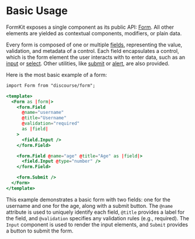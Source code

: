 # Basic Usage

FormKit exposes a single component as its public API: [Form](./form). All other elements are yielded as contextual components, modifiers, or plain data.

Every form is composed of one or multiple [fields](./field), representing the value, validation, and metadata of a control. Each field encapsulates a control, which is the form element the user interacts with to enter data, such as an [input](./controls/input) or [select](./controls/select). Other utilities, like [submit](./layout/submit) or [alert](./layout/alert), are also provided.

Here is the most basic example of a form:

```hbs
import Form from "discourse/form";

<template>
  <Form as |form|>
    <form.Field
      @name="username"
      @title="Username"
      @validation="required"
      as |field|
    >
      <field.Input />
    </form.Field>

    <form.Field @name="age" @title="Age" as |field|>
      <field.Input @type="number" />
    </form.Field>

    <form.Submit />
  </Form>
</template>
```

This example demonstrates a basic form with two fields: one for the username and one for the age, along with a submit button. The `@name` attribute is used to uniquely identify each field, `@title` provides a label for the field, and `@validation` specifies any validation rules (e.g., required). The `Input` component is used to render the input elements, and `Submit` provides a button to submit the form.
